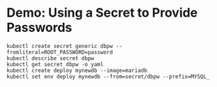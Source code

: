 # Demo: Using a Secret to Provide Passwords
```
kubectl create secret generic dbpw --fromliteral=ROOT_PASSWORD=password
kubectl describe secret dbpw
kubectl get secret dbpw -o yaml
kubectl create deploy mynewdb --image=mariadb
kubectl set env deploy mynewdb --from=secret/dbpw --prefix=MYSQL_
```